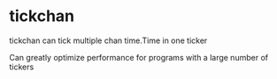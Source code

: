 # tickchan
tickchan can tick multiple chan time.Time in one ticker

Can greatly optimize performance for programs with a large number of tickers
